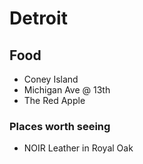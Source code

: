 # Detroit
## Food
- Coney Island
- Michigan Ave @ 13th
- The Red Apple
### Places worth seeing
- NOIR Leather in Royal Oak
